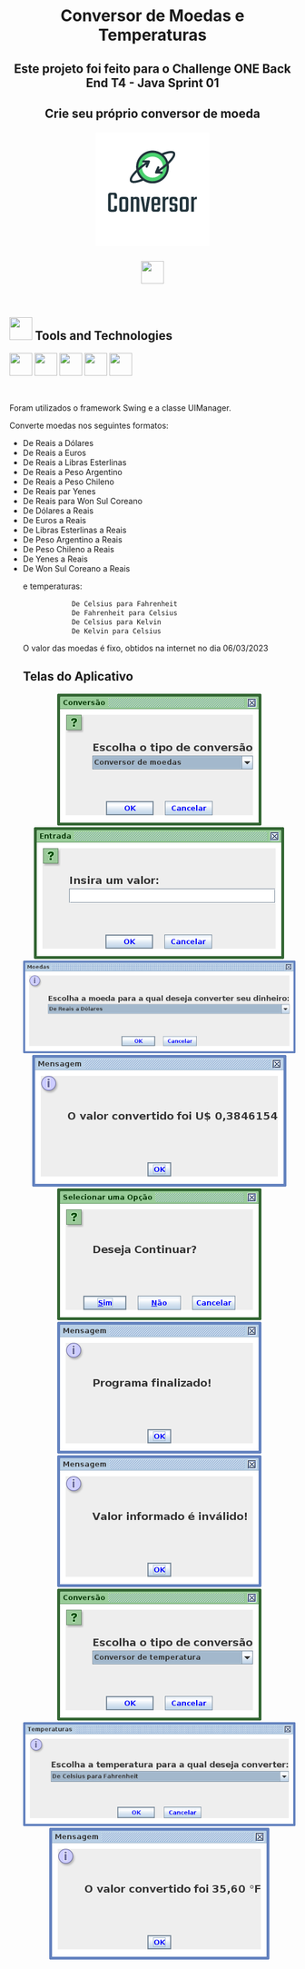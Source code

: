 <h1 align="center"> Conversor de Moedas e Temperaturas </h1>
<h2 align="center"> Este projeto foi feito para o Challenge ONE Back End T4 - Java Sprint 01
<h2 align="center"> Crie seu próprio conversor de moeda 
<p align="center">
  <img src="conversor.png" />
</p>

<div align="center">
	<a  href="https://mlumoura.github.io/conversor/" target="_blank"><img src="https://cdn.jsdelivr.net/gh/devicons/devicon/icons/github/github-	original.svg"  width="40" height="40"/></a>   
</div>
	

<br>

<h2> <img src="https://cdn.jsdelivr.net/gh/devicons/devicon/icons/git/git-original.svg" width="40" height="40"/> Tools and Technologies</h2>

<img src="https://cdn.jsdelivr.net/gh/devicons/devicon/icons/figma/figma-original.svg" width="40" height="40"/>  <img src="https://cdn.jsdelivr.net/gh/devicons/devicon/icons/github/github-original.svg"  width="40" height="40"/>  <img src="https://cdn.jsdelivr.net/gh/devicons/devicon/icons/trello/trello-plain-wordmark.svg" width="40" height="40"/>   <img src="https://cdn.jsdelivr.net/gh/devicons/devicon/icons/markdown/markdown-original.svg"  width="40" height="40"/>   <img src="https://cdn.jsdelivr.net/gh/devicons/devicon/icons/java/java-original.svg" width="40" height="40"/> 

<br>

Foram utilizados o framework Swing e a classe UIManager.


Converte moedas nos seguintes formatos:
<ul>
<li>De Reais a Dólares
<li>De Reais a Euros
<li>De Reais a Libras Esterlinas
<li>De Reais a Peso Argentino
<li>De Reais a Peso Chileno
<li>De Reais par Yenes
<li>De Reais para Won Sul Coreano
<li>De Dólares a Reais
<li>De Euros a Reais
<li>De Libras Esterlinas a Reais
<li>De Peso Argentino a Reais
<li>De Peso Chileno a Reais
<Li>De Yenes a Reais
<li>De Won Sul Coreano a Reais
                
e temperaturas:  

				De Celsius para Fahrenheit
				De Fahrenheit para Celsius
				De Celsius para Kelvin
				De Kelvin para Celsius  
           
                
O valor das moedas é fixo, obtidos na internet no dia 06/03/2023

<h2> Telas do Aplicativo </h2>
 <p align="center">
  <img src="TelasConversor1.png" />  <img src="TelasConversor2.png" />  <img src="TelasConversor3.png" />  <img src="TelasConversor4.png" />  <img src="TelasConversor5.png" />  <img src="TelasConversor6.png" />  <img src="TelasConversor7.png" />  <img src="TelasConversor8.png" />  <img src="TelasConversor9.png" />  <img src="TelasConversor10.png" /> 
</p>
